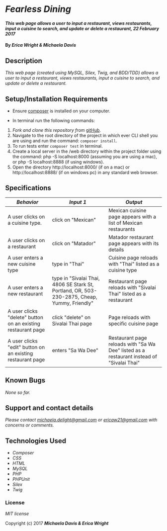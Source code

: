 # _Fearless Dining_

#### _This web page allows a user to input a restaurant, views restaurants, input a cuisine to search, and update or delete a restaurant, 22 February 2017_

#### By _**Erica Wright & Michaela Davis**_

## Description

_This web page (created using MySQL, Silex, Twig, and BDD/TDD) allows a user to input a restaurant, views restaurants, input a cuisine to search, and update or delete a restaurant._

## Setup/Installation Requirements

* Ensure [composer](https://getcomposer.org/) is installed on your computer.

* In terminal run the following commands:

1. _Fork and clone this repository from_ [gitHub](https://github.com/ericaw21/fearless-dining.git).
2. Navigate to the root directory of the project in which ever CLI shell you are using and run the command: `composer install`.
3. To run tests enter `composer test` in terminal.
4. Create a local server in the /web directory within the project folder using the command: php -S localhost:8000 (assuming you are using a mac), or php -S localhost:8888 (if using windows).
5. Open the directory http://localhost:8000/ (if on a mac) or http://localhost:8888/ (if on windows pc) in any standard web browser.

## Specifications

|    *Behavior*   |    *Input 1*    |     *Output*    |
|-----------------|-----------------|-----------------|
| A user clicks on a cuisine type. | click on "Mexican" | Mexican cuisine page appears with a list of Mexican restaurants |
| A user clicks on a restaurant | click on "Matador" | Matador restaurant page appears with its details |
| A user enters a new cuisine type | type in "Thai" | Cuisine page reloads with "Thai" listed as a cuisine type |
| A user enters a new restaurant | type in "Sivalai Thai, 4806 SE Stark St, Portland, OR, 503-230-2875, Cheap, Yummy, Friendly" | Restaurant page reloads with "Sivalai Thai" listed as a restaurant |
| A user clicks "delete" button on an existing restaurant page | click "delete" on Sivalai Thai page | Page reloads with specific cuisine page |
| A user clicks "edit" button on an existing restaurant page | enters "Sa Wa Dee" | Restaurant page reloads with "Sa Wa Dee" listed as a restaurant instead of "Sivalai Thai"|




## Known Bugs

_None so far._

## Support and contact details

_Please contact michaela.delight@gmail.com or ericaw21@gmail.com with concerns or comments._

## Technologies Used

* _Composer_
* _CSS_
* _HTML_
* _MySQL_
* _PHP_
* _PHPUnit_
* _Silex_
* _Twig_

### License

*MIT license*

Copyright (c) 2017 **_Michaela Davis & Erica Wright_**
